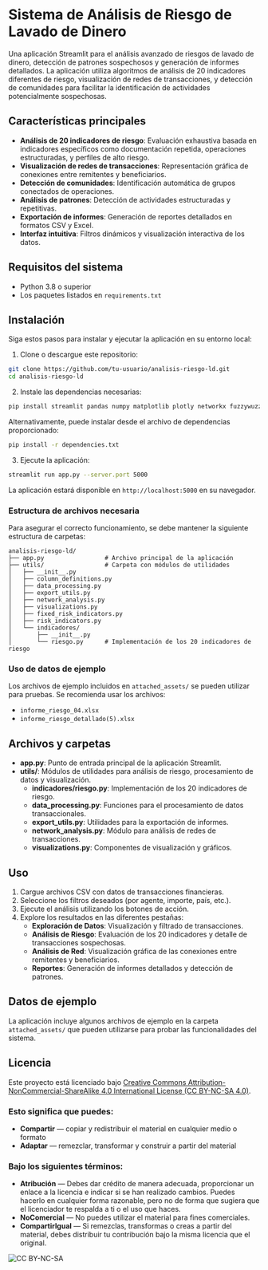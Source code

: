 # Sistema de Análisis de Riesgo de Lavado de Dinero

Una aplicación Streamlit para el análisis avanzado de riesgos de lavado de dinero, detección de patrones sospechosos y generación de informes detallados. La aplicación utiliza algoritmos de análisis de 20 indicadores diferentes de riesgo, visualización de redes de transacciones, y detección de comunidades para facilitar la identificación de actividades potencialmente sospechosas.

## Características principales

- **Análisis de 20 indicadores de riesgo**: Evaluación exhaustiva basada en indicadores específicos como documentación repetida, operaciones estructuradas, y perfiles de alto riesgo.
- **Visualización de redes de transacciones**: Representación gráfica de conexiones entre remitentes y beneficiarios.
- **Detección de comunidades**: Identificación automática de grupos conectados de operaciones.
- **Análisis de patrones**: Detección de actividades estructuradas y repetitivas.
- **Exportación de informes**: Generación de reportes detallados en formatos CSV y Excel.
- **Interfaz intuitiva**: Filtros dinámicos y visualización interactiva de los datos.

## Requisitos del sistema

- Python 3.8 o superior
- Los paquetes listados en `requirements.txt`

## Instalación

Siga estos pasos para instalar y ejecutar la aplicación en su entorno local:

1. Clone o descargue este repositorio:
```bash
git clone https://github.com/tu-usuario/analisis-riesgo-ld.git
cd analisis-riesgo-ld
```

2. Instale las dependencias necesarias:
```bash
pip install streamlit pandas numpy matplotlib plotly networkx fuzzywuzzy python-levenshtein rapidfuzz babel pycountry pytz reportlab xlsxwriter openpyxl
```

Alternativamente, puede instalar desde el archivo de dependencias proporcionado:
```bash
pip install -r dependencies.txt
```

3. Ejecute la aplicación:
```bash
streamlit run app.py --server.port 5000
```

La aplicación estará disponible en `http://localhost:5000` en su navegador.

### Estructura de archivos necesaria

Para asegurar el correcto funcionamiento, se debe mantener la siguiente estructura de carpetas:
```
analisis-riesgo-ld/
├── app.py                 # Archivo principal de la aplicación
├── utils/                 # Carpeta con módulos de utilidades
│   ├── __init__.py
│   ├── column_definitions.py
│   ├── data_processing.py
│   ├── export_utils.py
│   ├── network_analysis.py
│   ├── visualizations.py
│   ├── fixed_risk_indicators.py
│   ├── risk_indicators.py
│   └── indicadores/
│       ├── __init__.py
│       └── riesgo.py      # Implementación de los 20 indicadores de riesgo
```

### Uso de datos de ejemplo

Los archivos de ejemplo incluidos en `attached_assets/` se pueden utilizar para pruebas. Se recomienda usar los archivos:
- `informe_riesgo_04.xlsx`
- `informe_riesgo_detallado(5).xlsx`

## Archivos y carpetas

- **app.py**: Punto de entrada principal de la aplicación Streamlit.
- **utils/**: Módulos de utilidades para análisis de riesgo, procesamiento de datos y visualización.
  - **indicadores/riesgo.py**: Implementación de los 20 indicadores de riesgo.
  - **data_processing.py**: Funciones para el procesamiento de datos transaccionales.
  - **export_utils.py**: Utilidades para la exportación de informes.
  - **network_analysis.py**: Módulo para análisis de redes de transacciones.
  - **visualizations.py**: Componentes de visualización y gráficos.

## Uso

1. Cargue archivos CSV con datos de transacciones financieras.
2. Seleccione los filtros deseados (por agente, importe, país, etc.).
3. Ejecute el análisis utilizando los botones de acción.
4. Explore los resultados en las diferentes pestañas:
   - **Exploración de Datos**: Visualización y filtrado de transacciones.
   - **Análisis de Riesgo**: Evaluación de los 20 indicadores y detalle de transacciones sospechosas.
   - **Análisis de Red**: Visualización gráfica de las conexiones entre remitentes y beneficiarios.
   - **Reportes**: Generación de informes detallados y detección de patrones.

## Datos de ejemplo

La aplicación incluye algunos archivos de ejemplo en la carpeta `attached_assets/` que pueden utilizarse para probar las funcionalidades del sistema.

## Licencia

Este proyecto está licenciado bajo [Creative Commons Attribution-NonCommercial-ShareAlike 4.0 International License (CC BY-NC-SA 4.0)](https://creativecommons.org/licenses/by-nc-sa/4.0/).

### Esto significa que puedes:
- **Compartir** — copiar y redistribuir el material en cualquier medio o formato
- **Adaptar** — remezclar, transformar y construir a partir del material

### Bajo los siguientes términos:
- **Atribución** — Debes dar crédito de manera adecuada, proporcionar un enlace a la licencia e indicar si se han realizado cambios. Puedes hacerlo en cualquier forma razonable, pero no de forma que sugiera que el licenciador te respalda a ti o el uso que haces.
- **NoComercial** — No puedes utilizar el material para fines comerciales.
- **CompartirIgual** — Si remezclas, transformas o creas a partir del material, debes distribuir tu contribución bajo la misma licencia que el original.

![CC BY-NC-SA](https://licensebuttons.net/l/by-nc-sa/4.0/88x31.png)